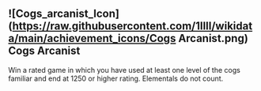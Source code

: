 ## ![Cogs_arcanist_Icon](https://raw.githubusercontent.com/1IlIl/wikidata/main/achievement_icons/Cogs Arcanist.png) Cogs Arcanist


Win a rated game in which you have used at least one level of the cogs familiar and end at 1250 or higher rating. Elementals do not count.
